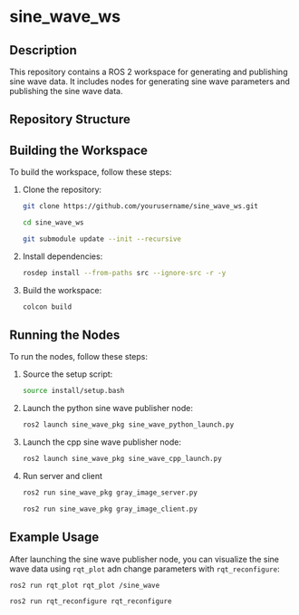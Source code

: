 # sine_wave_ws

## Description
This repository contains a ROS 2 workspace for generating and publishing sine wave data. It includes nodes for generating sine wave parameters and publishing the sine wave data.

## Repository Structure

## Building the Workspace
To build the workspace, follow these steps:

1. Clone the repository:
    ```sh
    git clone https://github.com/yourusername/sine_wave_ws.git

    cd sine_wave_ws
    
    git submodule update --init --recursive
    ```

2. Install dependencies:
    ```sh
    rosdep install --from-paths src --ignore-src -r -y
    ```

3. Build the workspace:
    ```sh
    colcon build 
    ```

## Running the Nodes
To run the nodes, follow these steps:

1. Source the setup script:
    ```sh
    source install/setup.bash
    ```

2. Launch the python sine wave publisher node:
    ```sh
    ros2 launch sine_wave_pkg sine_wave_python_launch.py
    ```
3. Launch the cpp sine wave publisher node:
    ```sh
    ros2 launch sine_wave_pkg sine_wave_cpp_launch.py
4. Run server and client
    ```sh
    ros2 run sine_wave_pkg gray_image_server.py

    ros2 run sine_wave_pkg gray_image_client.py 
    ```


## Example Usage
After launching the sine wave publisher node, you can visualize the sine wave data using `rqt_plot` adn change parameters with `rqt_reconfigure`:

```sh
ros2 run rqt_plot rqt_plot /sine_wave

ros2 run rqt_reconfigure rqt_reconfigure
```

